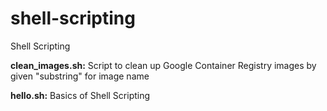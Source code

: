 # shell-scripting
Shell Scripting

**clean_images.sh:**
Script to clean up Google Container Registry images by given "substring" for image name

**hello.sh:**
Basics of Shell Scripting
